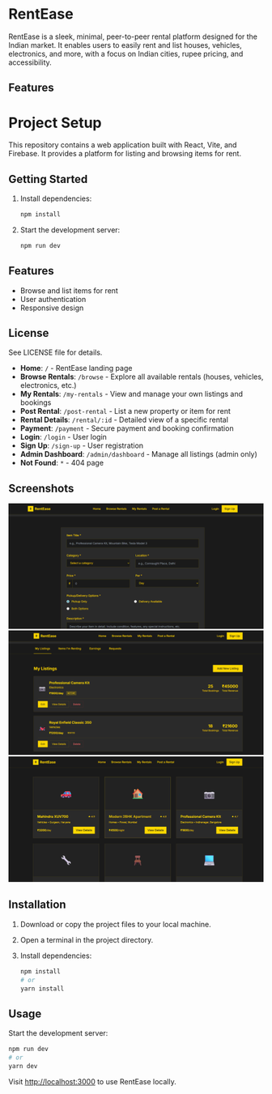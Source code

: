 
# RentEase

RentEase is a sleek, minimal, peer-to-peer rental platform designed for the Indian market. It enables users to easily rent and list houses, vehicles, electronics, and more, with a focus on Indian cities, rupee pricing, and accessibility.


## Features



# Project Setup

This repository contains a web application built with React, Vite, and Firebase. It provides a platform for listing and browsing items for rent.

## Getting Started

1. Install dependencies:
   ```bash
   npm install
   ```
2. Start the development server:
   ```bash
   npm run dev
   ```

## Features

- Browse and list items for rent
- User authentication
- Responsive design

## License

See LICENSE file for details.

- **Home**: `/` - RentEase landing page
- **Browse Rentals**: `/browse` - Explore all available rentals (houses, vehicles, electronics, etc.)
- **My Rentals**: `/my-rentals` - View and manage your own listings and bookings
- **Post Rental**: `/post-rental` - List a new property or item for rent
- **Rental Details**: `/rental/:id` - Detailed view of a specific rental
- **Payment**: `/payment` - Secure payment and booking confirmation
- **Login**: `/login` - User login
- **Sign Up**: `/sign-up` - User registration
- **Admin Dashboard**: `/admin/dashboard` - Manage all listings (admin only)
- **Not Found**: `*` - 404 page


## Screenshots

![Browse Rentals](/public/sample-3.png)
![Rental Details](/public/sample-2.png)
![Post Rental](/public/sample-1.png)



## Installation

1. Download or copy the project files to your local machine.

2. Open a terminal in the project directory.

3. Install dependencies:

   ```bash
   npm install
   # or
   yarn install
   ```


## Usage

Start the development server:

```bash
npm run dev
# or
yarn dev
```

Visit [http://localhost:3000](http://localhost:3000) to use RentEase locally.
